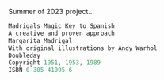 Summer of 2023 project...


```rust
Madrigals Magic Key to Spanish
A creative and proven approach
Margarita Madrigal
With original illustrations by Andy Warhol
Doubleday
Copyright 1951, 1953, 1989
ISBN 0-385-41095-6
```
